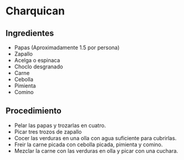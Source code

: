 # Charquican

## Ingredientes
  * Papas (Aproximadamente 1.5 por persona)
  * Zapallo
  * Acelga o espinaca
  * Choclo desgranado
  * Carne
  * Cebolla
  * Pimienta
  * Comino

## Procedimiento
  * Pelar las papas y trozarlas en cuatro.
  * Picar tres trozos de zapallo
  * Cocer las verduras en una olla con agua suficiente para cubrirlas.
  * Freir la carne picada con cebolla picada, pimienta y comino.
  * Mezclar la carne con las verduras en olla y picar con una cuchara.
